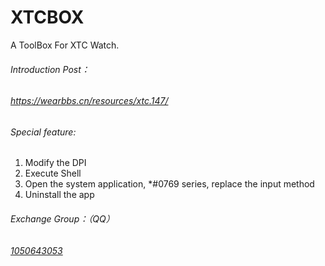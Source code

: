 # XTCBOX

A ToolBox For XTC Watch.

###### Introduction Post：

###### https://wearbbs.cn/resources/xtc.147/

###### Special feature:

1. Modify the DPI
2. Execute Shell
3. Open the system application, *#0769 series, replace the input method
4. Uninstall the app

###### Exchange Group：（QQ）

###### [1050643053](https://wearbbs.cn/redirect?to=aHR0cHM6Ly9qcS5xcS5jb20vP193dj0xMDI3JmFtcDtrPU9XSW5HcE9v)

